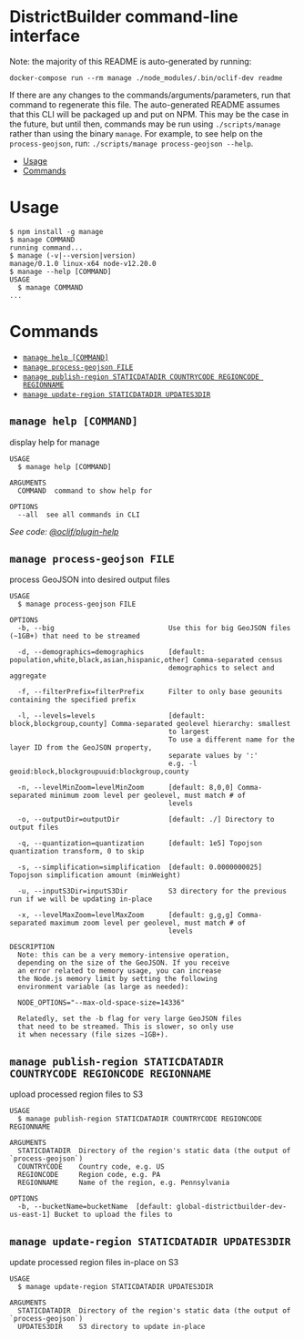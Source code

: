 DistrictBuilder command-line interface
======================================

Note: the majority of this README is auto-generated by running:
```
docker-compose run --rm manage ./node_modules/.bin/oclif-dev readme
```
If there are any changes to the commands/arguments/parameters, run that command to regenerate this file.
The auto-generated README assumes that this CLI will be packaged up and put on NPM. This may be the case
in the future, but until then, commands may be run using `./scripts/manage` rather than using the binary `manage`.
For example, to see help on the `process-geojson`, run: `./scripts/manage process-geojson --help`.

<!-- toc -->
* [Usage](#usage)
* [Commands](#commands)
<!-- tocstop -->
# Usage
<!-- usage -->
```sh-session
$ npm install -g manage
$ manage COMMAND
running command...
$ manage (-v|--version|version)
manage/0.1.0 linux-x64 node-v12.20.0
$ manage --help [COMMAND]
USAGE
  $ manage COMMAND
...
```
<!-- usagestop -->
# Commands
<!-- commands -->
* [`manage help [COMMAND]`](#manage-help-command)
* [`manage process-geojson FILE`](#manage-process-geojson-file)
* [`manage publish-region STATICDATADIR COUNTRYCODE REGIONCODE REGIONNAME`](#manage-publish-region-staticdatadir-countrycode-regioncode-regionname)
* [`manage update-region STATICDATADIR UPDATES3DIR`](#manage-update-region-staticdatadir-updates3dir)

## `manage help [COMMAND]`

display help for manage

```
USAGE
  $ manage help [COMMAND]

ARGUMENTS
  COMMAND  command to show help for

OPTIONS
  --all  see all commands in CLI
```

_See code: [@oclif/plugin-help](https://github.com/oclif/plugin-help/blob/v2.2.3/src/commands/help.ts)_

## `manage process-geojson FILE`

process GeoJSON into desired output files

```
USAGE
  $ manage process-geojson FILE

OPTIONS
  -b, --big                            Use this for big GeoJSON files (~1GB+) that need to be streamed

  -d, --demographics=demographics      [default: population,white,black,asian,hispanic,other] Comma-separated census
                                       demographics to select and aggregate

  -f, --filterPrefix=filterPrefix      Filter to only base geounits containing the specified prefix

  -l, --levels=levels                  [default: block,blockgroup,county] Comma-separated geolevel hierarchy: smallest
                                       to largest
                                       To use a different name for the layer ID from the GeoJSON property,
                                       separate values by ':'
                                       e.g. -l geoid:block,blockgroupuuid:blockgroup,county

  -n, --levelMinZoom=levelMinZoom      [default: 8,0,0] Comma-separated minimum zoom level per geolevel, must match # of
                                       levels

  -o, --outputDir=outputDir            [default: ./] Directory to output files

  -q, --quantization=quantization      [default: 1e5] Topojson quantization transform, 0 to skip

  -s, --simplification=simplification  [default: 0.0000000025] Topojson simplification amount (minWeight)

  -u, --inputS3Dir=inputS3Dir          S3 directory for the previous run if we will be updating in-place

  -x, --levelMaxZoom=levelMaxZoom      [default: g,g,g] Comma-separated maximum zoom level per geolevel, must match # of
                                       levels

DESCRIPTION
  Note: this can be a very memory-intensive operation,
  depending on the size of the GeoJSON. If you receive
  an error related to memory usage, you can increase
  the Node.js memory limit by setting the following
  environment variable (as large as needed):

  NODE_OPTIONS="--max-old-space-size=14336"

  Relatedly, set the -b flag for very large GeoJSON files
  that need to be streamed. This is slower, so only use
  it when necessary (file sizes ~1GB+).
```

## `manage publish-region STATICDATADIR COUNTRYCODE REGIONCODE REGIONNAME`

upload processed region files to S3

```
USAGE
  $ manage publish-region STATICDATADIR COUNTRYCODE REGIONCODE REGIONNAME

ARGUMENTS
  STATICDATADIR  Directory of the region's static data (the output of `process-geojson`)
  COUNTRYCODE    Country code, e.g. US
  REGIONCODE     Region code, e.g. PA
  REGIONNAME     Name of the region, e.g. Pennsylvania

OPTIONS
  -b, --bucketName=bucketName  [default: global-districtbuilder-dev-us-east-1] Bucket to upload the files to
```

## `manage update-region STATICDATADIR UPDATES3DIR`

update processed region files in-place on S3

```
USAGE
  $ manage update-region STATICDATADIR UPDATES3DIR

ARGUMENTS
  STATICDATADIR  Directory of the region's static data (the output of `process-geojson`)
  UPDATES3DIR    S3 directory to update in-place
```
<!-- commandsstop -->
